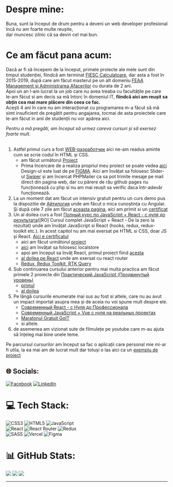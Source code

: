 # Despre mine:
Buna, sunt la început de drum pentru a deveni un web developer profesional <br>
încă nu am foarte multe reușite, <br>
dar muncesc zilnic că sa devin cel mai bun. 

# Ce am făcut pana acum:
Dacă ar fi să începem de la început, primele proiecte ale mele sunt din timpul studenției, fiindcă am terminat [FIESC Calculatoare](https://fiesc.usv.ro/), dar asta a fost în 2015-2019, după care am făcut masterul pe un alt domeniu [FEAA Management și Administrarea Afacerilor](https://feaa.usv.ro/) cu durata de 2 ani.<br>
Apoi un an l-am lucrat la un job care nu avea treaba cu facultățile pe care le-am făcut si am decis sa mă întorc în domeniul IT, **fiindcă aici am reușit sa obțin cea mai mare plăcere din ceea ce fac.** <br>
Acești 4 ani în care nu am interacționat cu programarea m-a făcut să mă simt insuficient de pregătit pentru angajarea, tocmai de asta proiectele care le-am făcut in anii de studenții nu vor apărea aici. 

_Pentru a mă pregăti, am început să urmez careva cursuri și să exersez foarte mult_.  
<br>

1. Astfel primul curs a fost [WEB-разработчик](https://www.udemy.com/course/webdeveloper/) aici ne-am readus aminte cum se scrie codul în HTML și CSS.<br>
    - am făcut următorul [Proiect](https://bcristin.github.io/pulse/src/)<br>
    - Prima încercare de a realiza propriul meu proiect se poate vedea [aici](https://bcristin.github.io/first-my-project/) Design-ul este luat de pe [FIGMA](https://www.figma.com/file/NlH3naDNbp8x1rGeS27GLy/Freelancer-portfolio?t=mMMPO9gbuVeqJevz-6). Aici am învățat sa folosesc Slider-ul [Swiper](https://swiperjs.com/) și am încercat PHPMailer ca sa pot trimite mesaje pe mail direct din pagina web, dar cu părere de rău github pages nu funcționează cu php si nu am mai reușit sa verific daca într-adevăr funcționează.  <br>
2. La un moment dat am făcut un intensiv gratuit pentru un curs demo pus la dispozitie de [Айтилогия](https://itlogia.ru/) unde am făcut o mica cunoștința cu Angular. Și după cele 7 zile am făcut [aceasta pagina](https://bcristin.github.io/cars-hw/), aici am primit si un [certificat](https://itlogia.ru/upload/images/intensive-participant-certificate/1670822876Q7AEr.jpeg)<br>
3.  Un al doilea curs a fost [Полный курс по JavaScript + React - с нуля до результата](https://www.udemy.com/course/javascript_full/)([RO] Cursul complet JavaScript + React - De la zero la rezultat) unde am învățat JavaScript si React (hooks, redux, redux-toolkit etc.). In acest capitol nu am mai exersat pe HTML si CSS, doar JS și React. [Aici e certificatul](https://www.udemy.com/certificate/UC-10f17cb5-cb9a-40b8-9675-6e4241a07f2b/)
    - aici am făcut următorul [proiect](https://bcristin.github.io/learnJS_food/)
    - [aici](https://bcristin.github.io/Customizator/dist/) am învățat sa folosesc localstore 
    - apoi am început sa învăț React, primul proiect fiind [acesta](https://first-my-project-qe53.vercel.app/)
    - [al doilea pe React](https://marvel-mcc6.vercel.app/) unde am exersat cu react router 
    - [Redux, Redux Toolkit, RTK Query](https://homework-redux.vercel.app/)
4.  Sub continuarea cursului anterior pentru mai multa practica am făcut primele 2 proiecte din  [Практический JavaScript (Продвинутый уровень)](https://www.udemy.com/course/javascript_practice/)
    - [primul](https://bcristin.github.io/learnJS_Picture/dist/)
    - [al doilea](https://bcristin.github.io/learnJS_Window/dist/)
5. Pe lângă cursurile enumerate mai sus au fost si altele, care nu au avut un impact importat asupra mea și de aceia nu voi spune mult despre ele.
    - [Современный React - с Нуля до Профессионала](https://www.udemy.com/course/react-np/)
    - [Современный JavaScript + Vue с нуля на реальных проектах](https://www.udemy.com/course/modern-javascript-from-beginning/)
    - [Maratonul Gratuit GoIT](https://m.goit.global/ro/)
    - si altele.
6. de asemenea am vizionat sute de filmulețe pe youtube care m-au ajuta să înțeleg mai bine unele teme.

Pe parcursul cursurilor am început sa fac o aplicații care personal mie mi-ar fi utila, la ea mai am de lucrat mult dar totuși o las aici ca un [exemplu de proiect](https://my-coin-keeper.vercel.app/)

## 🌐 Socials:
[![Facebook](https://img.shields.io/badge/Facebook-%231877F2.svg?logo=Facebook&logoColor=white)](https://www.facebook.com/tianncristian/) 
[![LinkedIn](https://img.shields.io/badge/LinkedIn-%230077B5.svg?logo=linkedin&logoColor=white)](https://www.linkedin.com/in/cristin-balan-793471109/) 

# 💻 Tech Stack:
![CSS3](https://img.shields.io/badge/css3-%231572B6.svg?style=for-the-badge&logo=css3&logoColor=white)
![HTML5](https://img.shields.io/badge/html5-%23E34F26.svg?style=for-the-badge&logo=html5&logoColor=white)
![JavaScript](https://img.shields.io/badge/javascript-%23323330.svg?style=for-the-badge&logo=javascript&logoColor=%23F7DF1E)<br>
![React](https://img.shields.io/badge/react-%2320232a.svg?style=for-the-badge&logo=react&logoColor=%2361DAFB)
![React Router](https://img.shields.io/badge/React_Router-CA4245?style=for-the-badge&logo=react-router&logoColor=white)
![Redux](https://img.shields.io/badge/redux-%23593d88.svg?style=for-the-badge&logo=redux&logoColor=white)<br>
![SASS](https://img.shields.io/badge/SASS-hotpink.svg?style=for-the-badge&logo=SASS&logoColor=white)
![Vercel](https://img.shields.io/badge/vercel-%23000000.svg?style=for-the-badge&logo=vercel&logoColor=white)
![Figma](https://img.shields.io/badge/figma-%23F24E1E.svg?style=for-the-badge&logo=figma&logoColor=white)
# 📊 GitHub Stats:
![](https://github-readme-stats.vercel.app/api?username=BCristin&theme=react&hide_border=true&include_all_commits=false&count_private=false)
![](https://github-readme-streak-stats.herokuapp.com/?user=BCristin&theme=react&hide_border=true)
![](https://github-readme-stats.vercel.app/api/top-langs/?username=BCristin&theme=react&hide_border=true&include_all_commits=false&count_private=false&layout=compact)

---
